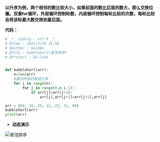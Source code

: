 **以升序为例，两个相邻的数比较大小，如果前面的数比后面的数大，那么交换位置。双重for循环，外层循环控制轮数，内层循环控制每轮比较的次数，每轮比较会将该轮最大数交换到最后面。**

**代码：**

```python
# _*_ coding : utf-8 _*_
# @Time : 2023/3/19 16:58
# @Author : HackWu
# @File : bubbleSort(冒泡排序)
# @Project : DS-Code


def bubbleSort(arr):
    n=len(arr)
    #遍历所有的数组元素
    for i in range(n):
        for j in range(0,n-i-1):
            if arr[j]>arr[j+1]:
                arr[j],arr[j+1]=arr[j+1],arr[j]

arr = [64, 34, 25, 12, 22, 11, 90]
bubbleSort(arr)
print(arr)

```

*   **动态演示**

![冒泡排序](https://images2017.cnblogs.com/blog/849589/201710/849589-20171015223238449-2146169197.gif "冒泡排序")
